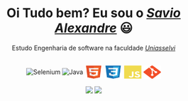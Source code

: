   <div>
  <h1 align="center">Oi Tudo bem? Eu sou o <a href="https://www.linkedin.com/in/savioti-qa-tester-quality-assurance-test-automation-manual-tester/"><i>Savio Alexandre</i></a> 😃️</h1>
  <p align="center">Estudo Engenharia de software na faculdade <a href="https://portal.uniasselvi.com.br/"><i>Uniasselvi</i></a> 


<!--
<div align="center">
  <a href="https://github.com/Alexandresavio">
    <img height="150em" src="https://github-readme-stats.vercel.app/api?username=Alexandresavio&count_private=true&include_all_commits=true&show_icons=true&theme=dracula&hide_border=false&show_owner=true"/>
    <img height="150em" src="https://github-readme-stats.vercel.app/api/top-langs/?username=Alexandresavio&theme=dracula&hide_border=false&&layout=compact"/>
  </a>
</div>
-->

<div align="center" valign="top"><br>
  <img align="center" alt="Selenium" height="30" width="40" src="https://cdn.jsdelivr.net/gh/devicons/devicon/icons/selenium/selenium-original.svg" />          
  <img align="center" alt="Java" height="60" width="40" src="https://cdn.jsdelivr.net/gh/devicons/devicon/icons/java/java-original-wordmark.svg" />
  <img align="center" alt="HTML" height="30" width="40" src="https://raw.githubusercontent.com/devicons/devicon/master/icons/html5/html5-original.svg">
  <img align="center" alt="CSS" height="30" width="40" src="https://raw.githubusercontent.com/devicons/devicon/master/icons/css3/css3-original.svg">
  <img align="center" alt="JavaScript" height="30" width="40" src="https://raw.githubusercontent.com/devicons/devicon/master/icons/javascript/javascript-plain.svg"> 
  <img align="center" alt="git" height="30" width="40" src="https://raw.githubusercontent.com/devicons/devicon/master/icons/git/git-original.svg">
</div><br>

<div align="center">  
  <a href="https://www.linkedin.com/in/analista-de-testes-e-qualidade-de-software-qa/" target="_blank"><img src="https://img.shields.io/badge/-LinkedIn-%230077B5?style=for-the-badge&logo=linkedin&logoColor=white" target="_blank"></a> 
  <a href="mailto:savioalexandre.dev@gmail.com"><img src="https://img.shields.io/badge/-Gmail-%23333?style=for-the-badge&logo=gmail&logoColor=white" target="_blank"></a>
</div>
<!--
<div align="center">
  
  ![Snake animation](https://github.com/danielbped/danielbped/blob/output/github-contribution-grid-snake.svg)
  
</div>
-->


